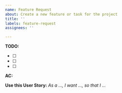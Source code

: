 ```yaml
---
name: Feature Request
about: Create a new feature or task for the project
title: ''
labels: feature-request
assignees: ''

---
```


**TODO:**

- [ ] 
- [ ] 
- [ ] 

**AC:**

**Use this User Story:** _As a ..., I want ..., so that I ..._